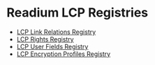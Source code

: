 # Readium LCP Registries

- [LCP Link Relations Registry](relations.md)
- [LCP Rights Registry](rights.md)
- [LCP User Fields Registry](user.md)
- [LCP Encryption Profiles Registry](profiles.md)
